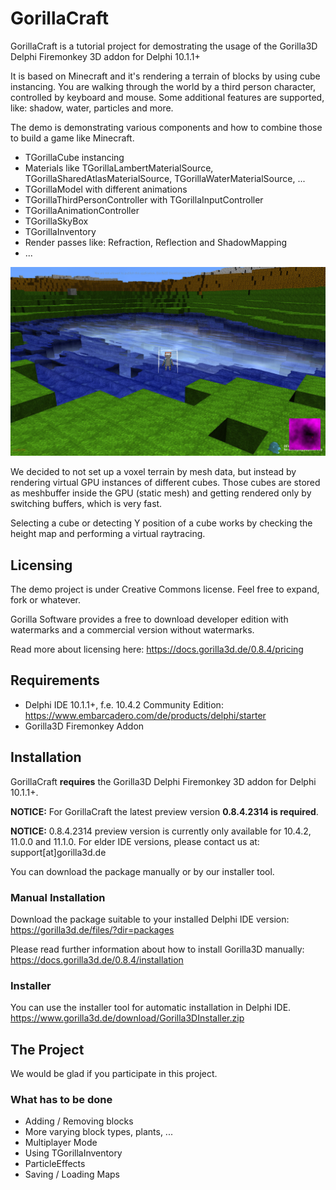 # GorillaCraft
GorillaCraft is a tutorial project for demostrating the usage of the Gorilla3D Delphi Firemonkey 3D addon for Delphi 10.1.1+

It is based on Minecraft and it's rendering a terrain of blocks by using cube instancing. You are walking through the world by a third person character, controlled by keyboard and mouse. Some additional features are supported, like: shadow, water, particles and more.

The demo is demonstrating various components and how to combine those to build a game like Minecraft.
- TGorillaCube instancing
- Materials like TGorillaLambertMaterialSource, TGorillaSharedAtlasMaterialSource, TGorillaWaterMaterialSource, ...
- TGorillaModel with different animations
- TGorillaThirdPersonController with TGorillaInputController
- TGorillaAnimationController
- TGorillaSkyBox
- TGorillaInventory
- Render passes like: Refraction, Reflection and ShadowMapping
- ...

![Alt text](gorillacraft.jpg?raw=true "GorillaCraft")

We decided to not set up a voxel terrain by mesh data, but instead by rendering virtual GPU instances of different cubes.
Those cubes are stored as meshbuffer inside the GPU (static mesh) and getting rendered only by switching buffers, which is very fast.

Selecting a cube or detecting Y position of a cube works by checking the height map and performing a virtual raytracing.

## Licensing
The demo project is under Creative Commons license. Feel free to expand, fork or whatever.

Gorilla Software provides a free to download developer edition with watermarks and a commercial version without watermarks.

Read more about licensing here: https://docs.gorilla3d.de/0.8.4/pricing

## Requirements
- Delphi IDE 10.1.1+, f.e. 10.4.2 Community Edition: https://www.embarcadero.com/de/products/delphi/starter
- Gorilla3D Firemonkey Addon

## Installation
GorillaCraft __requires__ the Gorilla3D Delphi Firemonkey 3D addon for Delphi 10.1.1+.

__NOTICE:__ For GorillaCraft the latest preview version **0.8.4.2314 is required**.

__NOTICE:__ 0.8.4.2314 preview version is currently only available for 10.4.2, 11.0.0 and 11.1.0. For elder IDE versions, please contact us at: support[at]gorilla3d.de

You can download the package manually or by our installer tool.

### Manual Installation
Download the package suitable to your installed Delphi IDE version: 
https://gorilla3d.de/files/?dir=packages

Please read further information about how to install Gorilla3D manually: 
https://docs.gorilla3d.de/0.8.4/installation

### Installer
You can use the installer tool for automatic installation in Delphi IDE.
https://www.gorilla3d.de/download/Gorilla3DInstaller.zip

## The Project
We would be glad if you participate in this project.

### What has to be done
- Adding / Removing blocks
- More varying block types, plants, ...
- Multiplayer Mode
- Using TGorillaInventory
- ParticleEffects
- Saving / Loading Maps
